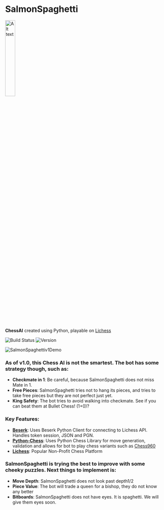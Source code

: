 ﻿# SalmonSpaghetti

 <img src="https://github.com/user-attachments/assets/1a39c887-f12d-4a73-99d5-8bdbcefdf482" alt="Alt text" width="25%" />
 
**ChessAI** created using Python, playable on [Lichess](https://lichess.org/@/SalmonSpaghetti)

![Build Status](https://img.shields.io/badge/build-passing-brightgreen)
![Version](https://img.shields.io/badge/version-1.0.0-blue)

![SalmonSpaghettiv1Demo](https://github.com/user-attachments/assets/bad91b9b-9ea2-43b8-8b0b-e1131f639554)

### As of v1.0, this Chess AI is not the smartest. The bot has some strategy though, such as:
- **Checkmate in 1**: Be careful, because SalmonSpaghetti does not miss Mate in 1.
- **Free Pieces**: SalmonSpaghetti tries not to hang its pieces, and tries to take free pieces but they are not perfect just yet.
- **King Safety**: The bot tries to avoid walking into checkmate. See if you can beat them at Bullet Chess! (1+0)?

### Key Features:
- **[Beserk](https://pypi.org/project/berserk/)**: Uses Beserk Python Client for connecting to Lichess API. Handles token session, JSON and PGN.
- **[Python-Chess](https://python-chess.readthedocs.io/en/latest/)**: Uses Python Chess Library for move generation, validation and allows for bot to play chess variants such as [Chess960](https://en.wikipedia.org/wiki/Fischer_random_chess)
- **[Lichess](https://lichess.org/@/SalmonSpaghetti)**: Popular Non-Profit Chess Platform

### SalmonSpaghetti is trying the best to improve with some cheeky puzzles. Next things to implement is:
- **Move Depth**: SalmonSpaghetti does not look past depth1/2
- **Piece Value**: The bot will trade a queen for a bishop, they do not know any better
- **Bitboards**: SalmonSpaghetti does not have eyes. It is spaghetti. We will give them eyes soon.
